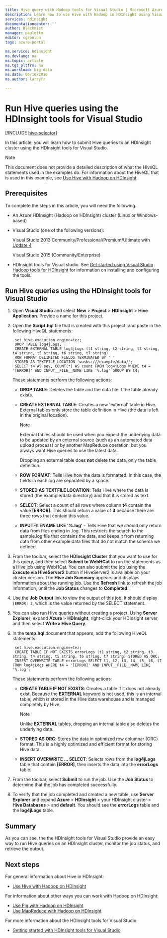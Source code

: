 ```yaml
---
title: Hive query with Hadoop tools for Visual Studio | Microsoft Azure
description: Learn how to use Hive with Hadoop in HDInsight using Visual Studio Hadoop tools.
services: hdinsight
documentationcenter: ''
author: Blackmist
manager: paulettm
editor: cgronlun
tags: azure-portal

ms.service: hdinsight
ms.devlang: na
ms.topic: article
ms.tgt_pltfrm: na
ms.workload: big-data
ms.date: 06/16/2016
ms.author: larryfr

---
```

# Run Hive queries using the HDInsight tools for Visual Studio
[!INCLUDE [hive-selector](../../includes/hdinsight-selector-use-hive.md)]

In this article, you will learn how to submit Hive queries to an HDInsight cluster using the HDInsight tools for Visual Studio.

> [!NOTE]
> This document does not provide a detailed description of what the HiveQL statements used in the examples do. For information about the HiveQL that is used in this example, see [Use Hive with Hadoop on HDInsight](hdinsight-use-hive.md).
> 
> 

## <a id="prereq"></a>Prerequisites
To complete the steps in this article, you will need the following.

* An Azure HDInsight (Hadoop on HDInsight) cluster (Linux or Windows-based)
* Visual Studio (one of the following versions):
  
    Visual Studio 2013 Community/Professional/Premium/Ultimate with [Update 4](https://www.microsoft.com/download/details.aspx?id=44921)
  
    Visual Studio 2015 (Community/Enterprise)
* HDInsight tools for Visual studio. See [Get started using Visual Studio Hadoop tools for HDInsight](hdinsight-hadoop-visual-studio-tools-get-started.md) for information on installing and configuring the tools.

## <a id="run"></a> Run Hive queries using the HDInsight tools for Visual Studio
1. Open **Visual Studio** and select **New** > **Project** > **HDInsight** > **Hive Application**. Provide a name for this project.
2. Open the **Script.hql** file that is created with this project, and paste in the following HiveQL statements:
   
        set hive.execution.engine=tez;
        DROP TABLE log4jLogs;
        CREATE EXTERNAL TABLE log4jLogs (t1 string, t2 string, t3 string, t4 string, t5 string, t6 string, t7 string)
        ROW FORMAT DELIMITED FIELDS TERMINATED BY ' '
        STORED AS TEXTFILE LOCATION 'wasbs:///example/data/';
        SELECT t4 AS sev, COUNT(*) AS count FROM log4jLogs WHERE t4 = '[ERROR]' AND INPUT__FILE__NAME LIKE '%.log' GROUP BY t4;
   
    These statements perform the following actions:
   
   * **DROP TABLE**: Deletes the table and the data file if the table already exists.
   * **CREATE EXTERNAL TABLE**: Creates a new 'external' table in Hive. External tables only store the table definition in Hive (the data is left in the original location).
     
     > [!NOTE]
     > External tables should be used when you expect the underlying data to be updated by an external source (such as an automated data upload process) or by another MapReduce operation, but you always want Hive queries to use the latest data.
     > 
     > Dropping an external table does **not** delete the data, only the table definition.
     > 
   * **ROW FORMAT**: Tells Hive how the data is formatted. In this case, the fields in each log are separated by a space.
   * **STORED AS TEXTFILE LOCATION**: Tells Hive where the data is stored (the example/data directory) and that it is stored as text.
   * **SELECT**: Select a count of all rows where column **t4** contain the value **[ERROR]**. This should return a value of **3** because there are three rows that contain this value.
   * **INPUT**FILE**NAME LIKE '%.log'** - Tells Hive that we should only return data from files ending in .log. This restricts the search to the sample.log file that contains the data, and keeps it from returning data from other example data files that do not match the schema we defined.
3. From the toolbar, select the **HDInsight Cluster** that you want to use for this query, and then select **Submit to WebHCat** to run the statements as a Hive job using WebHCat. You can also submit the job using the **Execute via HiveServer2** button if HiveServer2 is available on your cluster version. The **Hive Job Summary** appears and displays information about the running job. Use the **Refresh** link to refresh the job information, until the **Job Status** changes to **Completed**.
4. Use the **Job Output** link to view the output of this job. It should display `[ERROR] 3`, which is the value returned by the SELECT statement.
5. You can also run Hive queries without creating a project. Using **Server Explorer**, expand **Azure** > **HDInsight**, right-click your HDInsight server, and then select **Write a Hive Query**.
6. In the **temp.hql** document that appears, add the following HiveQL statements:
   
        set hive.execution.engine=tez;
        CREATE TABLE IF NOT EXISTS errorLogs (t1 string, t2 string, t3 string, t4 string, t5 string, t6 string, t7 string) STORED AS ORC;
        INSERT OVERWRITE TABLE errorLogs SELECT t1, t2, t3, t4, t5, t6, t7 FROM log4jLogs WHERE t4 = '[ERROR]' AND INPUT__FILE__NAME LIKE '%.log';
   
    These statements perform the following actions:
   
   * **CREATE TABLE IF NOT EXISTS**: Creates a table if it does not already exist. Because the **EXTERNAL** keyword is not used, this is an internal table, which is stored in the Hive data warehouse and is managed completely by Hive.
     
     > [!NOTE]
     > Unlike **EXTERNAL** tables, dropping an internal table also deletes the underlying data.
     > 
   * **STORED AS ORC**: Stores the data in optimized row columnar (ORC) format. This is a highly optimized and efficient format for storing Hive data.
   * **INSERT OVERWRITE ... SELECT**: Selects rows from the **log4jLogs** table that contain **[ERROR]**, then inserts the data into the **errorLogs** table.
7. From the toolbar, select **Submit** to run the job. Use the **Job Status** to determine that the job has completed successfully.
8. To verify that the job completed and created a new table, use **Server Explorer** and expand **Azure** > **HDInsight** > your HDInsight cluster > **Hive Databases** > and **default**. You should see the **errorLogs** table and the **log4jLogs** table.

## <a id="summary"></a>Summary
As you can see, the the HDInsight tools for Visual Studio provide an easy way to run Hive queries on an HDInsight cluster, monitor the job status, and retrieve the output.

## <a id="nextsteps"></a>Next steps
For general information about Hive in HDInsight:

* [Use Hive with Hadoop on HDInsight](hdinsight-use-hive.md)

For information about other ways you can work with Hadoop on HDInsight:

* [Use Pig with Hadoop on HDInsight](hdinsight-use-pig.md)
* [Use MapReduce with Hadoop on HDInsight](hdinsight-use-mapreduce.md)

For more information about the HDInsight tools for Visual Studio:

* [Getting started with HDInsight tools for Visual Studio](hdinsight-hadoop-visual-studio-tools-get-started.md)

[hdinsight-sdk-documentation]: http://msdnstage.redmond.corp.microsoft.com/library/dn479185.aspx

[azure-purchase-options]: http://azure.microsoft.com/pricing/purchase-options/
[azure-member-offers]: http://azure.microsoft.com/pricing/member-offers/
[azure-free-trial]: http://azure.microsoft.com/pricing/free-trial/

[apache-tez]: http://tez.apache.org
[apache-hive]: http://hive.apache.org/
[apache-log4j]: http://en.wikipedia.org/wiki/Log4j
[hive-on-tez-wiki]: https://cwiki.apache.org/confluence/display/Hive/Hive+on+Tez
[import-to-excel]: http://azure.microsoft.com/documentation/articles/hdinsight-connect-excel-power-query/


[hdinsight-use-oozie]: hdinsight-use-oozie.md
[hdinsight-analyze-flight-data]: hdinsight-analyze-flight-delay-data.md



[hdinsight-storage]: hdinsight-hadoop-use-blob-storage.md

[hdinsight-provision]: hdinsight-provision-clusters.md
[hdinsight-submit-jobs]: hdinsight-submit-hadoop-jobs-programmatically.md
[hdinsight-upload-data]: hdinsight-upload-data.md
[hdinsight-get-started]: hdinsight-hadoop-linux-tutorial-get-started.md

[powershell-here-strings]: http://technet.microsoft.com/library/ee692792.aspx

[image-hdi-hive-powershell]: ./media/hdinsight-use-hive/HDI.HIVE.PowerShell.png
[img-hdi-hive-powershell-output]: ./media/hdinsight-use-hive/HDI.Hive.PowerShell.Output.png
[image-hdi-hive-architecture]: ./media/hdinsight-use-hive/HDI.Hive.Architecture.png
